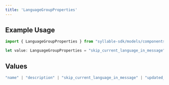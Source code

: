 ```yaml
---
title: 'LanguageGroupProperties'
---
```


## Example Usage

```typescript
import { LanguageGroupProperties } from "syllable-sdk/models/components";

let value: LanguageGroupProperties = "skip_current_language_in_message";
```

## Values

```typescript
"name" | "description" | "skip_current_language_in_message" | "updated_at" | "last_updated_by"
```